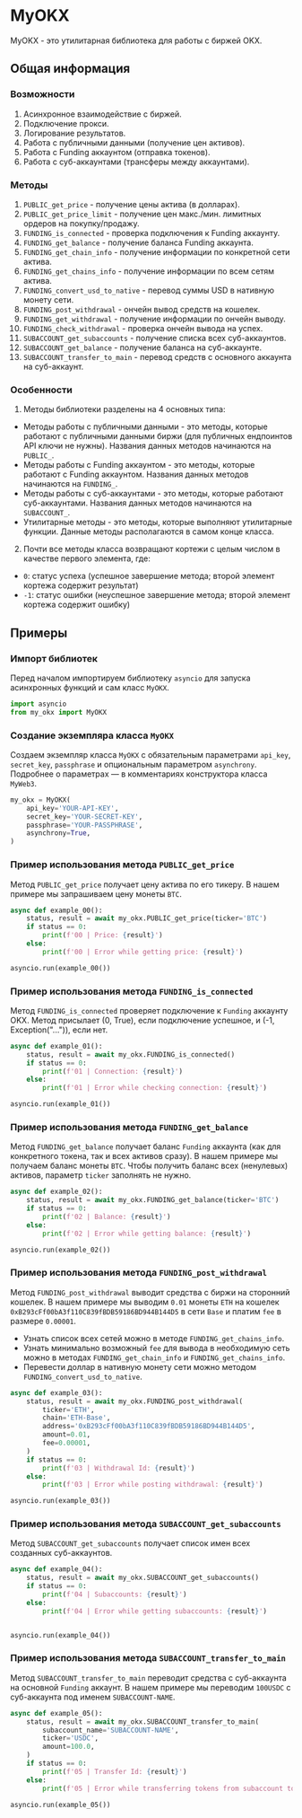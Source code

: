 # MyOKX
MyOKX - это утилитарная библиотека для работы с биржей OKX.

## Общая информация
### Возможности
1. Асинхронное взаимодействие с биржей.
2. Подключение прокси.
3. Логирование результатов.
4. Работа с публичными данными (получение цен активов).
5. Работа с Funding аккаунтом (отправка токенов).
6. Работа с суб-аккаунтами (трансферы между аккаунтами).

### Методы
1.  `PUBLIC_get_price` - получение цены актива (в долларах).
2. `PUBLIC_get_price_limit` - получение цен макс./мин. лимитных ордеров на покупку/продажу.
3. `FUNDING_is_connected` - проверка подключения к Funding аккаунту.
4. `FUNDING_get_balance` - получение баланса Funding аккаунта.
5. `FUNDING_get_chain_info` - получение информации по конкретной сети актива. 
6. `FUNDING_get_chains_info` - получение информации по всем сетям актива. 
7. `FUNDING_convert_usd_to_native` - перевод суммы USD в нативную монету сети.
8. `FUNDING_post_withdrawal` - ончейн вывод средств на кошелек.
9. `FUNDING_get_withdrawal` - получение информации по ончейн выводу.
10. `FUNDING_check_withdrawal` - проверка ончейн вывода на успех.
11. `SUBACCOUNT_get_subaccounts` - получение списка всех суб-аккаунтов.
12. `SUBACCOUNT_get_balance` - получение баланса на суб-аккаунте.
13. `SUBACCOUNT_transfer_to_main` - перевод средств с основного аккаунта на суб-аккаунт.

### Особенности
1. Методы библиотеки разделены на 4 основных типа:
- Методы работы с публичными данными - это методы, которые работают с публичными данными биржи (для публичных ендпоинтов API ключи не нужны). Названия данных методов начинаются на `PUBLIC_`.
- Методы работы с Funding аккаунтом - это методы, которые работают с Funding аккаунтом. Названия данных методов начинаются на `FUNDING_`.
- Методы работы с суб-аккаунтами - это методы, которые работают суб-аккаунтами. Названия данных методов начинаются на `SUBACCOUNT_`.
- Утилитарные методы - это методы, которые выполняют утилитарные функции. Данные методы располагаются в самом конце класса.
2. Почти все методы класса возвращают кортежи с целым числом в качестве первого элемента, где:
- `0`: статус успеха (успешное завершение метода; второй элемент кортежа содержит результат)
- `-1`: статус ошибки (неуспешное завершение метода; второй элемент кортежа содержит ошибку)

## Примеры
### Импорт библиотек
Перед началом импортируем библиотеку `asyncio` для запуска асинхронных функций и сам класс `MyOKX`.
```python
import asyncio
from my_okx import MyOKX
```

### Создание экземпляра класса `MyOKX`
Создаем экземпляр класса `MyOKX` с обязательным параметрами `api_key`, `secret_key`, `passphrase` и опциональным параметром `asynchrony`. Подробнее о параметрах — в комментариях конструктора класса `MyWeb3`. 
```python
my_okx = MyOKX(
    api_key='YOUR-API-KEY',
    secret_key='YOUR-SECRET-KEY',
    passphrase='YOUR-PASSPHRASE',
    asynchrony=True,
)
```

### Пример использования метода `PUBLIC_get_price`
Метод `PUBLIC_get_price` получает цену актива по его тикеру. В нашем примере мы запрашиваем цену монеты `BTC`.
```python
async def example_00():
    status, result = await my_okx.PUBLIC_get_price(ticker='BTC')
    if status == 0:
        print(f'00 | Price: {result}')
    else:
        print(f'00 | Error while getting price: {result}')

asyncio.run(example_00())
```

### Пример использования метода `FUNDING_is_connected`
Метод `FUNDING_is_connected` проверяет подключение к `Funding` аккаунту OKX. Метод присылает (0, True), если подключение успешное, и (-1, Exception("...")), если нет.
```python
async def example_01():
    status, result = await my_okx.FUNDING_is_connected()
    if status == 0:
        print(f'01 | Connection: {result}')
    else:
        print(f'01 | Error while checking connection: {result}')

asyncio.run(example_01())
```

### Пример использования метода `FUNDING_get_balance`
Метод `FUNDING_get_balance` получает баланс `Funding` аккаунта (как для конкретного токена, так и всех активов сразу). В нашем примере мы получаем баланс монеты `BTC`. Чтобы получить баланс всех (ненулевых) активов, параметр `ticker` заполнять не нужно.
```python
async def example_02():
    status, result = await my_okx.FUNDING_get_balance(ticker='BTC')
    if status == 0:
        print(f'02 | Balance: {result}')
    else:
        print(f'02 | Error while getting balance: {result}')

asyncio.run(example_02())
```

### Пример использования метода `FUNDING_post_withdrawal`
Метод `FUNDING_post_withdrawal` выводит средства с биржи на сторонний кошелек. В нашем примере мы выводим `0.01` монеты `ETH` на кошелек `0xB293cFf00bA3f110C839fBDB59186BD944B144D5` в сети `Base` и платим `fee` в размере `0.00001`.
- Узнать список всех сетей можно в методе `FUNDING_get_chains_info`. 
- Узнать минимально возможный `fee` для вывода в необходимую сеть можно в методах `FUNDING_get_chain_info` и `FUNDING_get_chains_info`.
- Перевести доллар в нативную монету сети можно методом `FUNDING_convert_usd_to_native`.
```python
async def example_03():
    status, result = await my_okx.FUNDING_post_withdrawal(
        ticker='ETH',
        chain='ETH-Base',
        address='0xB293cFf00bA3f110C839fBDB59186BD944B144D5',
        amount=0.01,
        fee=0.00001,
    )
    if status == 0:
        print(f'03 | Withdrawal Id: {result}')
    else:
        print(f'03 | Error while posting withdrawal: {result}')

asyncio.run(example_03())
```

### Пример использования метода `SUBACCOUNT_get_subaccounts`
Метод `SUBACCOUNT_get_subaccounts` получает список имен всех созданных суб-аккаунтов.

```python
async def example_04():
    status, result = await my_okx.SUBACCOUNT_get_subaccounts()
    if status == 0:
        print(f'04 | Subaccounts: {result}')
    else:
        print(f'04 | Error while getting subaccounts: {result}')


asyncio.run(example_04())
```

### Пример использования метода `SUBACCOUNT_transfer_to_main`
Метод `SUBACCOUNT_transfer_to_main` переводит средства с суб-аккаунта на основной `Funding` аккаунт. В нашем примере мы переводим `100USDC` с суб-аккаунта под именем `SUBACCOUNT-NAME`.
```python
async def example_05():
    status, result = await my_okx.SUBACCOUNT_transfer_to_main(
        subaccount_name='SUBACCOUNT-NAME',
        ticker='USDC',
        amount=100.0,
    )
    if status == 0:
        print(f'05 | Transfer Id: {result}')
    else:
        print(f'05 | Error while transferring tokens from subaccount to main account: {result}')

asyncio.run(example_05())
```
